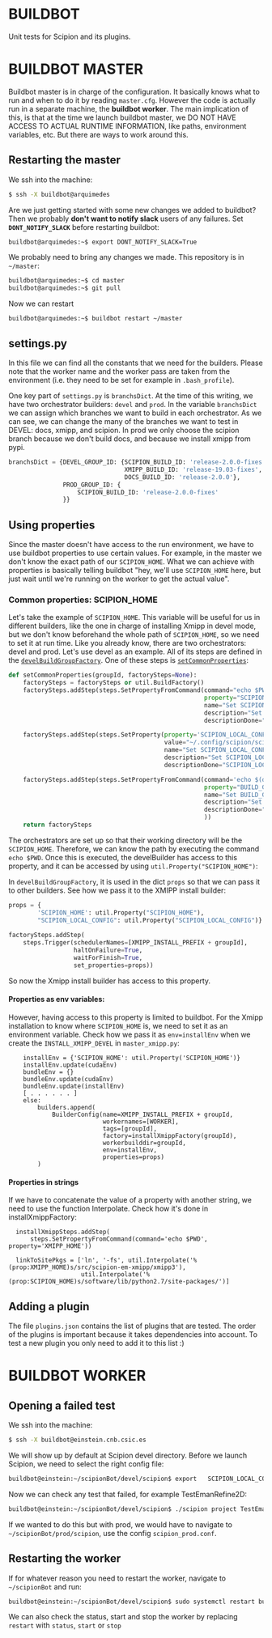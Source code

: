 # BUILDBOT

Unit tests for Scipion and its plugins.


# BUILDBOT MASTER

Buildbot master is in charge of the configuration. It basically knows what to run and when to do it by reading `master.cfg`. However the code is actually run in a separate machine, the **buildbot worker**. The main implication of this, is that at the time we launch buildbot master, we DO NOT HAVE ACCESS TO ACTUAL RUNTIME INFORMATION, like paths, environment variables, etc. But there are ways to work around this. 

## Restarting the master

We ssh into the machine: 

```bash
$ ssh -X buildbot@arquimedes
```

Are we just getting started with some new changes we added to buildbot? Then we probably **don't want to notify slack** users of any failures. Set **`DONT_NOTIFY_SLACK`** before restarting buildbot:

```bash
buildbot@arquimedes:~$ export DONT_NOTIFY_SLACK=True
```

We probably need to bring any changes we made. This repository is in `~/master`:
```bash
buildbot@arquimedes:~$ cd master
buildbot@arquimedes:~$ git pull
```

Now we can restart
```
buildbot@arquimedes:~$ buildbot restart ~/master
```

## settings.py

In this file we can find all the constants that we need for the builders. Please note that the worker name and the worker pass are taken from the environment (i.e. they need to be set for example in `.bash_profile`).

One key part of `settings.py` is `branchsDict`. At the time of this writing, we have two orchestrator builders: `devel` and `prod`. In the variable `branchsDict` we can assign which branches we want to build in each orchestrator. As we can see, we can change the many of the branches we want to test in DEVEL: docs, xmipp, and scipion. In prod we only choose the scipion branch because we don't build docs, and because we install xmipp from pypi.

```python
branchsDict = {DEVEL_GROUP_ID: {SCIPION_BUILD_ID: 'release-2.0.0-fixes',
                                XMIPP_BUILD_ID: 'release-19.03-fixes',
                                DOCS_BUILD_ID: 'release-2.0.0'},
               PROD_GROUP_ID: {
                   SCIPION_BUILD_ID: 'release-2.0.0-fixes'
               }}
```

## Using properties
Since the master doesn't have access to the run environment, we have to use buildbot properties to use certain values. For example, in the master we don't know the exact path of our `SCIPION_HOME`. What we can achieve with properties is basically telling buildbot "hey, we'll use `SCIPION_HOME` here, but just wait until we're running on the worker to get the actual value". 

### Common properties: SCIPION_HOME
Let's take the example of `SCIPION_HOME`. This variable will be useful for us in different builders, like the one in charge of installing Xmipp in devel mode, but we don't know beforehand the whole path of `SCIPION_HOME`, so we need to set it at run time. Like you already know, there are two orchestrators: devel and prod. Let's use devel as an example. All of its steps are defined in the [`develBuildGroupFactory`](https://github.com/yaizar/buildbot/blob/master/master.cfg#L102). One of these steps is [`setCommonProperties`](https://github.com/yaizar/buildbot/blob/master/master.cfg#L106):

```python
def setCommonProperties(groupId, factorySteps=None):
    factorySteps = factorySteps or util.BuildFactory()
    factorySteps.addStep(steps.SetPropertyFromCommand(command="echo $PWD",
                                                      property="SCIPION_HOME",
                                                      name="Set SCIPION_HOME",
                                                      description="Set SCIPION_HOME",
                                                      descriptionDone="SCIPION_HOME set"))

    factorySteps.addStep(steps.SetProperty(property='SCIPION_LOCAL_CONFIG',
                                           value="~/.config/scipion/scipion_%s.conf" % groupId,
                                           name="Set SCIPION_LOCAL_CONFIG",
                                           description="Set SCIPION_LOCAL_CONFIG",
                                           descriptionDone="SCIPION_LOCAL_CONFIG set"))

    factorySteps.addStep(steps.SetPropertyFromCommand(command='echo $(dirname "$(pwd)")',
                                                      property="BUILD_GROUP_HOME",
                                                      name="Set BUILD_GROUP_HOME",
                                                      description="Set BUILD_GROUP_HOME",
                                                      descriptionDone="BUILD_GROUP_HOME set"
                                                      ))
    return factorySteps
```

The orchestrators are set up so that their working directory will be the `SCIPION_HOME`. Therefore, we can know the path by executing the command `echo $PWD`. Once this is executed, the develBuilder has access to this property, and it can be accessed by using `util.Property("SCIPION_HOME")`:

In `develBuildGroupFactory`, it is used in the dict `props` so that we can pass it to other builders. See how we pass it to the XMIPP install builder:
```python
props = {
        'SCIPION_HOME': util.Property("SCIPION_HOME"),
        "SCIPION_LOCAL_CONFIG": util.Property("SCIPION_LOCAL_CONFIG")}
        
factorySteps.addStep(
    steps.Trigger(schedulerNames=[XMIPP_INSTALL_PREFIX + groupId],
                  haltOnFailure=True,
                  waitForFinish=True,
                  set_properties=props))
```

So now the Xmipp install builder has access to this property. 

#### Properties as env variables:
However, having access to this property is limited to buildbot. For the Xmipp installation to know where `SCIPION_HOME` is, we need to set it as an environment variable. Check how we pass it as `env=installEnv` when we create the `INSTALL_XMIPP_DEVEL` in `master_xmipp.py`: 

```
    installEnv = {'SCIPION_HOME': util.Property('SCIPION_HOME')}
    installEnv.update(cudaEnv)
    bundleEnv = {}
    bundleEnv.update(cudaEnv)
    bundleEnv.update(installEnv)
    [ . . . . . . ]
    else:
        builders.append(
            BuilderConfig(name=XMIPP_INSTALL_PREFIX + groupId,
                          workernames=[WORKER],
                          tags=[groupId],
                          factory=installXmippFactory(groupId),
                          workerbuilddir=groupId,
                          env=installEnv,
                          properties=props)
        )
```

#### Properties in strings
If we have to concatenate the value of a property with another string, we need to use the function Interpolate. Check how it's done in installXmippFactory:

```
  installXmippSteps.addStep(
      steps.SetPropertyFromCommand(command='echo $PWD', property='XMIPP_HOME'))

  linkToSitePkgs = ['ln', '-fs', util.Interpolate('%(prop:XMIPP_HOME)s/src/scipion-em-xmipp/xmipp3'),
                    util.Interpolate('%(prop:SCIPION_HOME)s/software/lib/python2.7/site-packages/')]
```

## Adding a plugin

The file `plugins.json` contains the list of plugins that are tested. The order of the plugins is important because it takes dependencies into account. To test a new plugin you only need to add it to this list :)


# BUILDBOT WORKER

## Opening a failed test
We ssh into the machine: 

```bash
$ ssh -X buildbot@einstein.cnb.csic.es
```

We will show up by default at Scipion devel directory. Before we launch Scipion, we need to select the right config file:

```bash
buildbot@einstein:~/scipionBot/devel/scipion$ export   SCIPION_LOCAL_CONFIG=~/.config/scipion/scipion_devel.conf
```

Now we can check any test that failed, for example TestEmanRefine2D:
```bash
buildbot@einstein:~/scipionBot/devel/scipion$ ./scipion project TestEmanRefine2D
```

If we wanted to do this but with prod, we would have to navigate to `~/scipionBot/prod/scipion`, use the config `scipion_prod.conf`.

## Restarting the worker
If for whatever reason you need to restart the worker, navigate to `~/scipionBot` and run:

```bash
buildbot@einstein:~/scipionBot/devel/scipion$ sudo systemctl restart buildbot-worker
```
We can also check the status, start and stop the worker by replacing `restart` with `status`, `start` or `stop`

